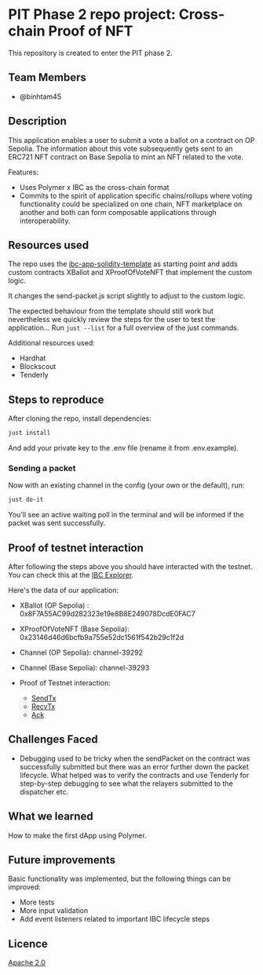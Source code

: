 # PIT Phase 2 repo project: Cross-chain Proof of NFT

This repository is created to enter the PIT phase 2.

## Team Members

- @binhtam45

## Description

This application enables a user to submit a vote a ballot on a contract on OP Sepolia. The information about this vote subsequently gets sent to an ERC721 NFT contract on Base Sepolia to mint an NFT related to the vote.

Features:

- Uses Polymer x IBC as the cross-chain format
- Commits to the spirit of application specific chains/rollups where voting functionality could be specialized on one chain, NFT marketplace on another and both can form composable applications through interoperability.

## Resources used

The repo uses the [ibc-app-solidity-template](https://github.com/open-ibc/ibc-app-solidity-template) as starting point and adds custom contracts XBallot and XProofOfVoteNFT that implement the custom logic.

It changes the send-packet.js script slightly to adjust to the custom logic.

The expected behaviour from the template should still work but nevertheless we quickly review the steps for the user to test the application...
Run `just --list` for a full overview of the just commands.

Additional resources used:
- Hardhat
- Blockscout
- Tenderly

## Steps to reproduce

After cloning the repo, install dependencies:

```sh
just install
```

And add your private key to the .env file (rename it from .env.example).

### Sending a packet

Now with an existing channel in the config (your own or the default), run:

```sh
just do-it
```
You'll see an active waiting poll in the terminal and will be informed if the packet was sent successfully.

## Proof of testnet interaction

After following the steps above you should have interacted with the testnet. You can check this at the [IBC Explorer](https://sepolia.polymer.zone/packets).

Here's the data of our application:

- XBallot (OP Sepolia) : 0x8F7A55AC99d282323e19e8B8E249078DcdE0FAC7
- XProofOfVoteNFT (Base Sepolia): 0x23146d46d6bcfb9a755e52dc1561f542b29c1f2d
- Channel (OP Sepolia): channel-39292
- Channel (Base Sepolia): channel-39293

- Proof of Testnet interaction:
    - [SendTx](https://optimism-sepolia.blockscout.com/tx/0x00a3f68accc7baced2dded315078a0fb5349e4c788a72a6152e2001300cad438)
    - [RecvTx](https://base-sepolia.blockscout.com/tx/0x0d27d589593b1349a3d6254f79c7346fa8870d68524ffe5613e38e46a688bec4)
    - [Ack](https://optimism-sepolia.blockscout.com/tx/0x6bd3f60cd5c3eaa4247319d95ab9779cc335c330c7c61811abf2575d1f6a1bda)

## Challenges Faced

- Debugging used to be tricky when the sendPacket on the contract was successfully submitted but there was an error further down the packet lifecycle.
What helped was to verify the contracts and use Tenderly for step-by-step debugging to see what the relayers submitted to the dispatcher etc.

## What we learned

How to make the first dApp using Polymer.

## Future improvements

Basic functionality was implemented, but the following things can be improved:

- More tests
- More input validation
- Add event listeners related to important IBC lifecycle steps

## Licence

[Apache 2.0](LICENSE)
